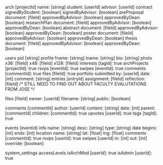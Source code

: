 arch
	[projectId]
		name: [string]
		student: [userId]
		advisor: [userId]
		contract
			signedByStudent: [boolean]
			signedByAdvisor: [boolean]
		preProposal
			document: [fileId]
			approvedByAdvisor: [boolean]
			approvedByDean: [boolean]
		researchPlan
			document: [fileId]
			approvedByAdvisor: [boolean]
			approvedByDean: [boolean]
		abstract
			document: [fileId]
			approvedByAdvisor: [boolean]
			approvedByDean: [boolean]
		poster
			document: [fileId]
			approvedByAdvisor: [boolean]
			approvedByDean: [boolean]
		thesis
			document: [fileId]
			approvedByAdvisor: [boolean]
			approvedByDean: [boolean]

users
	pid [string]
	profile
		fname: [string]
		lname: [string]
		bio: [string]
		photo
			x36: [fileId]
			x48: [fileId]
			x128: [fileId]
	interests
		[tagId]: true
	archProjects
		[projectId]: true
	rsvps
		[eventId]: true
	swipes
		[eventId]: true
	comments
		[commentId]: true
	files
		[fileId]: true
	portfolio
		submitted
			by: [userId]
			date: [int]
			comment: [string]
		entries
			[entryId]
				assignment: [fileId]
				reflection: [fileId]
		/* STILL NEED TO FIND OUT ABOUT
		FACULTY EVALUTATIONS FROM JOSE */

files
	[fileId]
		owner: [userId]
		filename: [string]
		public: [boolean]

comments
	[commentId]
		author: [userId]
		content: [string]
		date: [int]
		parent: [commentId]
		children:
			[commentId]: true
		upvotes
			[userId]: true
		tags
			[tagId]: true

events
	[eventId]
		info
			name: [string]
			desc: [string]
			type: [string]
			date
				begins: [int]
				ends: [int]
			location
				name: [string]
				lat: [float]
				lng: [float]
		comments
			[commentId]: true
		rsvps
			[userId]: true
		swipes
			[userId]
				in: [int]
				out: [int]
				override: [boolean]

system_settings
	accessLevels
		isArchMod
			[userId]: true
		isAdmin
			[userId]: true